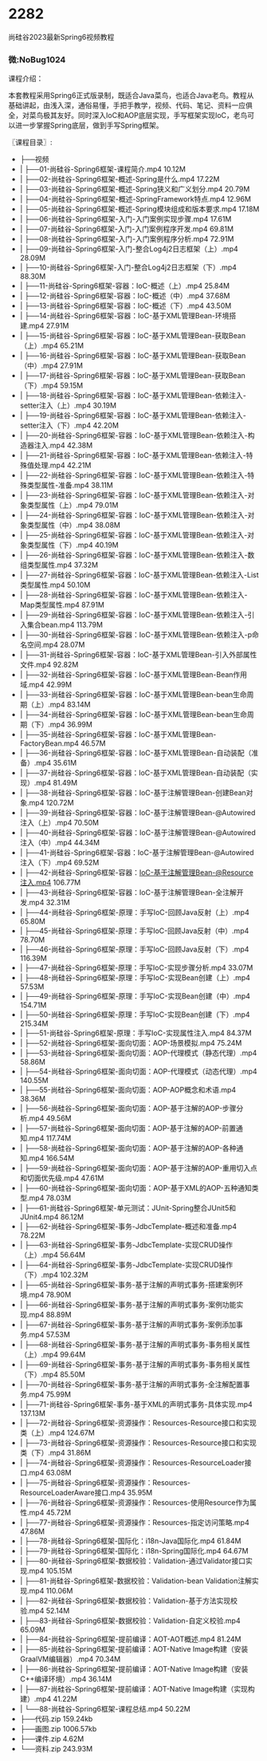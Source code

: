 # 2282
尚硅谷2023最新Spring6视频教程
### 微:NoBug1024 


课程介绍：

本套教程采用Spring6正式版录制，既适合Java菜鸟，也适合Java老鸟。教程从基础讲起，由浅入深，通俗易懂，手把手教学，视频、代码、笔记、资料一应俱全，对菜鸟极其友好。同时深入IoC和AOP底层实现，手写框架实现IoC，老鸟可以进一步掌握Spring底层，做到手写Spring框架。

〖课程目录〗:

- ├──视频  
- |   ├──01-尚硅谷-Spring6框架-课程简介.mp4  10.12M
- |   ├──02-尚硅谷-Spring6框架-概述-Spring是什么.mp4  17.22M
- |   ├──03-尚硅谷-Spring6框架-概述-Spring狭义和广义划分.mp4  20.79M
- |   ├──04-尚硅谷-Spring6框架-概述-SpringFramework特点.mp4  12.96M
- |   ├──05-尚硅谷-Spring6框架-概述-Spring模块组成和版本要求.mp4  17.18M
- |   ├──06-尚硅谷-Spring6框架-入门-入门案例实现步骤.mp4  17.61M
- |   ├──07-尚硅谷-Spring6框架-入门-入门案例程序开发.mp4  69.81M
- |   ├──08-尚硅谷-Spring6框架-入门-入门案例程序分析.mp4  72.91M
- |   ├──09-尚硅谷-Spring6框架-入门-整合Log4j2日志框架（上）.mp4  28.09M
- |   ├──10-尚硅谷-Spring6框架-入门-整合Log4j2日志框架（下）.mp4  88.30M
- |   ├──11-尚硅谷-Spring6框架-容器：IoC-概述（上）.mp4  25.84M
- |   ├──12-尚硅谷-Spring6框架-容器：IoC-概述（中）.mp4  37.68M
- |   ├──13-尚硅谷-Spring6框架-容器：IoC-概述（下）.mp4  43.50M
- |   ├──14-尚硅谷-Spring6框架-容器：IoC-基于XML管理Bean-环境搭建.mp4  27.91M
- |   ├──15-尚硅谷-Spring6框架-容器：IoC-基于XML管理Bean-获取Bean（上）.mp4  65.21M
- |   ├──16-尚硅谷-Spring6框架-容器：IoC-基于XML管理Bean-获取Bean（中）.mp4  27.91M
- |   ├──17-尚硅谷-Spring6框架-容器：IoC-基于XML管理Bean-获取Bean（下）.mp4  59.15M
- |   ├──18-尚硅谷-Spring6框架-容器：IoC-基于XML管理Bean-依赖注入-setter注入（上）.mp4  30.19M
- |   ├──19-尚硅谷-Spring6框架-容器：IoC-基于XML管理Bean-依赖注入-setter注入（下）.mp4  42.20M
- |   ├──20-尚硅谷-Spring6框架-容器：IoC-基于XML管理Bean-依赖注入-构造器注入.mp4  42.38M
- |   ├──21-尚硅谷-Spring6框架-容器：IoC-基于XML管理Bean-依赖注入-特殊值处理.mp4  42.21M
- |   ├──22-尚硅谷-Spring6框架-容器：IoC-基于XML管理Bean-依赖注入-特殊类型属性-准备.mp4  38.11M
- |   ├──23-尚硅谷-Spring6框架-容器：IoC-基于XML管理Bean-依赖注入-对象类型属性（上）.mp4  79.01M
- |   ├──24-尚硅谷-Spring6框架-容器：IoC-基于XML管理Bean-依赖注入-对象类型属性（中）.mp4  38.08M
- |   ├──25-尚硅谷-Spring6框架-容器：IoC-基于XML管理Bean-依赖注入-对象类型属性（下）.mp4  40.19M
- |   ├──26-尚硅谷-Spring6框架-容器：IoC-基于XML管理Bean-依赖注入-数组类型属性.mp4  37.32M
- |   ├──27-尚硅谷-Spring6框架-容器：IoC-基于XML管理Bean-依赖注入-List类型属性.mp4  50.10M
- |   ├──28-尚硅谷-Spring6框架-容器：IoC-基于XML管理Bean-依赖注入-Map类型属性.mp4  87.91M
- |   ├──29-尚硅谷-Spring6框架-容器：IoC-基于XML管理Bean-依赖注入-引入集合bean.mp4  113.79M
- |   ├──30-尚硅谷-Spring6框架-容器：IoC-基于XML管理Bean-依赖注入-p命名空间.mp4  28.07M
- |   ├──31-尚硅谷-Spring6框架-容器：IoC-基于XML管理Bean-引入外部属性文件.mp4  92.82M
- |   ├──32-尚硅谷-Spring6框架-容器：IoC-基于XML管理Bean-Bean作用域.mp4  42.99M
- |   ├──33-尚硅谷-Spring6框架-容器：IoC-基于XML管理Bean-bean生命周期（上）.mp4  83.14M
- |   ├──34-尚硅谷-Spring6框架-容器：IoC-基于XML管理Bean-bean生命周期（下）.mp4  36.99M
- |   ├──35-尚硅谷-Spring6框架-容器：IoC-基于XML管理Bean-FactoryBean.mp4  46.57M
- |   ├──36-尚硅谷-Spring6框架-容器：IoC-基于XML管理Bean-自动装配（准备）.mp4  35.61M
- |   ├──37-尚硅谷-Spring6框架-容器：IoC-基于XML管理Bean-自动装配（实现）.mp4  81.49M
- |   ├──38-尚硅谷-Spring6框架-容器：IoC-基于注解管理Bean-创建Bean对象.mp4  120.72M
- |   ├──39-尚硅谷-Spring6框架-容器：IoC-基于注解管理Bean-@Autowired注入（上）.mp4  70.50M
- |   ├──40-尚硅谷-Spring6框架-容器：IoC-基于注解管理Bean-@Autowired注入（中）.mp4  44.34M
- |   ├──41-尚硅谷-Spring6框架-容器：IoC-基于注解管理Bean-@Autowired注入（下）.mp4  69.52M
- |   ├──42-尚硅谷-Spring6框架-容器：IoC-基于注解管理Bean-@Resource注入.mp4  106.77M
- |   ├──43-尚硅谷-Spring6框架-容器：IoC-基于注解管理Bean-全注解开发.mp4  32.31M
- |   ├──44-尚硅谷-Spring6框架-原理：手写IoC-回顾Java反射（上）.mp4  65.80M
- |   ├──45-尚硅谷-Spring6框架-原理：手写IoC-回顾Java反射（中）.mp4  78.70M
- |   ├──46-尚硅谷-Spring6框架-原理：手写IoC-回顾Java反射（下）.mp4  116.39M
- |   ├──47-尚硅谷-Spring6框架-原理：手写IoC-实现步骤分析.mp4  33.07M
- |   ├──48-尚硅谷-Spring6框架-原理：手写IoC-实现Bean创建（上）.mp4  57.53M
- |   ├──49-尚硅谷-Spring6框架-原理：手写IoC-实现Bean创建（中）.mp4  154.71M
- |   ├──50-尚硅谷-Spring6框架-原理：手写IoC-实现Bean创建（下）.mp4  215.34M
- |   ├──51-尚硅谷-Spring6框架-原理：手写IoC-实现属性注入.mp4  84.37M
- |   ├──52-尚硅谷-Spring6框架-面向切面：AOP-场景模拟.mp4  75.24M
- |   ├──53-尚硅谷-Spring6框架-面向切面：AOP-代理模式（静态代理）.mp4  58.86M
- |   ├──54-尚硅谷-Spring6框架-面向切面：AOP-代理模式（动态代理）.mp4  140.55M
- |   ├──55-尚硅谷-Spring6框架-面向切面：AOP-AOP概念和术语.mp4  38.36M
- |   ├──56-尚硅谷-Spring6框架-面向切面：AOP-基于注解的AOP-步骤分析.mp4  49.56M
- |   ├──57-尚硅谷-Spring6框架-面向切面：AOP-基于注解的AOP-前置通知.mp4  117.74M
- |   ├──58-尚硅谷-Spring6框架-面向切面：AOP-基于注解的AOP-各种通知.mp4  166.54M
- |   ├──59-尚硅谷-Spring6框架-面向切面：AOP-基于注解的AOP-重用切入点和切面优先级.mp4  47.61M
- |   ├──60-尚硅谷-Spring6框架-面向切面：AOP-基于XML的AOP-五种通知类型.mp4  78.03M
- |   ├──61-尚硅谷-Spring6框架-单元测试：JUnit-Spring整合JUnit5和JUnit4.mp4  86.12M
- |   ├──62-尚硅谷-Spring6框架-事务-JdbcTemplate-概述和准备.mp4  78.22M
- |   ├──63-尚硅谷-Spring6框架-事务-JdbcTemplate-实现CRUD操作（上）.mp4  56.64M
- |   ├──64-尚硅谷-Spring6框架-事务-JdbcTemplate-实现CRUD操作（下）.mp4  102.32M
- |   ├──65-尚硅谷-Spring6框架-事务-基于注解的声明式事务-搭建案例环境.mp4  78.90M
- |   ├──66-尚硅谷-Spring6框架-事务-基于注解的声明式事务-案例功能实现.mp4  88.89M
- |   ├──67-尚硅谷-Spring6框架-事务-基于注解的声明式事务-案例添加事务.mp4  57.53M
- |   ├──68-尚硅谷-Spring6框架-事务-基于注解的声明式事务-事务相关属性（上）.mp4  99.64M
- |   ├──69-尚硅谷-Spring6框架-事务-基于注解的声明式事务-事务相关属性（下）.mp4  85.50M
- |   ├──70-尚硅谷-Spring6框架-事务-基于注解的声明式事务-全注解配置事务.mp4  75.99M
- |   ├──71-尚硅谷-Spring6框架-事务-基于XML的声明式事务-具体实现.mp4  137.13M
- |   ├──72-尚硅谷-Spring6框架-资源操作：Resources-Resource接口和实现类（上）.mp4  124.67M
- |   ├──73-尚硅谷-Spring6框架-资源操作：Resources-Resource接口和实现类（下）.mp4  31.86M
- |   ├──74-尚硅谷-Spring6框架-资源操作：Resources-ResourceLoader接口.mp4  63.08M
- |   ├──75-尚硅谷-Spring6框架-资源操作：Resources-ResourceLoaderAware接口.mp4  35.95M
- |   ├──76-尚硅谷-Spring6框架-资源操作：Resources-使用Resource作为属性.mp4  45.72M
- |   ├──77-尚硅谷-Spring6框架-资源操作：Resources-指定访问策略.mp4  47.86M
- |   ├──78-尚硅谷-Spring6框架-国际化：i18n-Java国际化.mp4  61.84M
- |   ├──79-尚硅谷-Spring6框架-国际化：i18n-Spring国际化.mp4  64.67M
- |   ├──80-尚硅谷-Spring6框架-数据校验：Validation-通过Validator接口实现.mp4  105.15M
- |   ├──81-尚硅谷-Spring6框架-数据校验：Validation-bean Validation注解实现.mp4  110.06M
- |   ├──82-尚硅谷-Spring6框架-数据校验：Validation-基于方法实现校验.mp4  52.14M
- |   ├──83-尚硅谷-Spring6框架-数据校验：Validation-自定义校验.mp4  65.09M
- |   ├──84-尚硅谷-Spring6框架-提前编译：AOT-AOT概述.mp4  81.24M
- |   ├──85-尚硅谷-Spring6框架-提前编译：AOT-Native Image构建（安装GraalVM编辑器）.mp4  70.34M
- |   ├──86-尚硅谷-Spring6框架-提前编译：AOT-Native Image构建（安装C++编译环境）.mp4  36.14M
- |   ├──87-尚硅谷-Spring6框架-提前编译：AOT-Native Image构建（实现构建）.mp4  41.22M
- |   └──88-尚硅谷-Spring6框架-课程总结.mp4  50.22M
- ├──代码.zip  159.24kb
- ├──画图.zip  1006.57kb
- ├──课件.zip  4.62M
- └──资料.zip  243.93M
